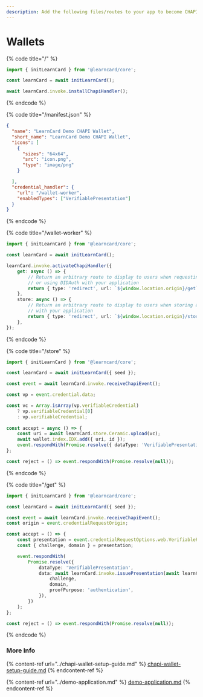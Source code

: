 ```yaml
---
description: Add the following files/routes to your app to become CHAPI compliant!
---
```


# Wallets

{% code title="/" %}
```typescript
import { initLearnCard } from '@learncard/core';

const learnCard = await initLearnCard();

await learnCard.invoke.installChapiHandler();
```
{% endcode %}

{% code title="/manifest.json" %}
```json
{
  "name": "LearnCard Demo CHAPI Wallet",
  "short_name": "LearnCard Demo CHAPI Wallet",
  "icons": [
    {
      "sizes": "64x64",
      "src": "icon.png",
      "type": "image/png"
    }

  ],
  "credential_handler": {
    "url": "/wallet-worker",
    "enabledTypes": ["VerifiablePresentation"]
  }
}
```
{% endcode %}

{% code title="/wallet-worker" %}
```typescript
import { initLearnCard } from '@learncard/core';

const learnCard = await initLearnCard();

learnCard.invoke.activateChapiHandler({
    get: async () => {
        // Return an arbitrary route to display to users when requesting a credential
        // or using DIDAuth with your application
        return { type: 'redirect', url: `${window.location.origin}/get` };
    },
    store: async () => {
        // Return an arbitrary route to display to users when storing a credential
        // with your application
        return { type: 'redirect', url: `${window.location.origin}/store` };
    },
});
```
{% endcode %}

{% code title="/store" %}
```typescript
import { initLearnCard } from '@learncard/core';

const learnCard = await initLearnCard({ seed });

const event = await learnCard.invoke.receiveChapiEvent();

const vp = event.credential.data;

const vc = Array.isArray(vp.verifiableCredential)
    ? vp.verifiableCredential[0]
    : vp.verifiableCredential;
    
const accept = async () => {
    const uri = await learnCard.store.Ceramic.upload(vc);
    await wallet.index.IDX.add({ uri, id });
    event.respondWith(Promise.resolve({ dataType: 'VerifiablePresentation', data: vp }); 
};

const reject = () => event.respondWith(Promise.resolve(null));
```
{% endcode %}

{% code title="/get" %}
```typescript
import { initLearnCard } from '@learncard/core';

const learnCard = await initLearnCard({ seed });

const event = await learnCard.invoke.receiveChapiEvent();
const origin = event.credentialRequestOrigin;

const accept = () => {
    const presentation = event.credentialRequestOptions.web.VerifiablePresentation;
    const { challenge, domain } = presentation;

    event.respondWith(
        Promise.resolve({
            dataType: 'VerifiablePresentation',
            data: await learnCard.invoke.issuePresentation(await learnCard.invoke.getTestVp(), {
                challenge,
                domain,
                proofPurpose: 'authentication',
            }),
        })
    );
};

const reject = () => event.respondWith(Promise.resolve(null));
```
{% endcode %}

### More Info

{% content-ref url="../chapi-wallet-setup-guide.md" %}
[chapi-wallet-setup-guide.md](../chapi-wallet-setup-guide.md)
{% endcontent-ref %}

{% content-ref url="../demo-application.md" %}
[demo-application.md](../demo-application.md)
{% endcontent-ref %}
